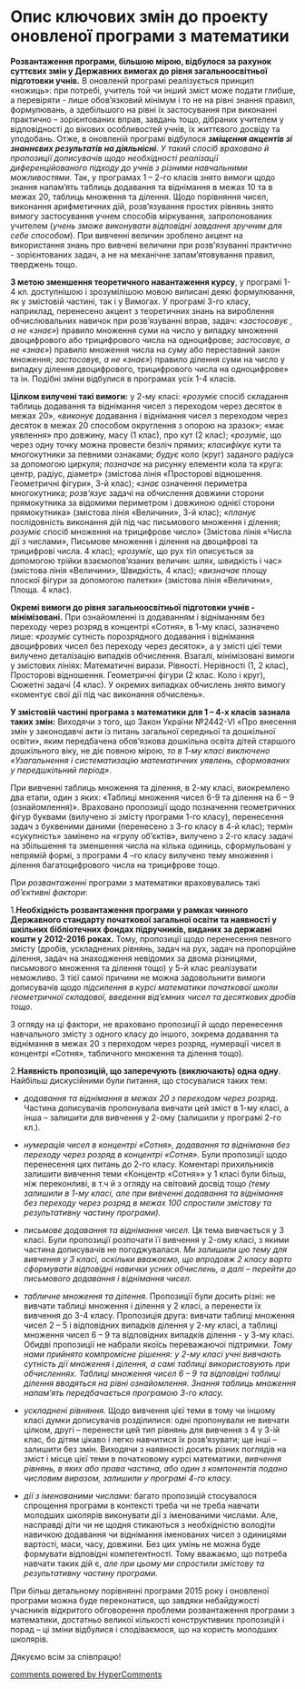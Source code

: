 <div id="hypercomments_widget" class="js-hypercomments-widget invisible"></div>

# Опис ключових змін  до проекту оновленої  програми  з математики

<b>Розвантаження програми, більшою мірою, відбулося за рахунок суттєвих змін у  Державних вимогах до рівня загальноосвітньої підготовки учнів.</b> В оновленій програмі   реалізується  принцип «ножиць»: при потребі, учитель той чи інший зміст може подати   глибше, а  перевіряти  -  лише обов’язковий мінімум і то не на рівні знання правил, формулювань, а здебільшого на рівні їх застосування при  виконанні практично – зорієнтованих вправ, завдань тощо, дібраних  учителем у відповідності  до вікових особливостей учнів, їх життєвого досвіду та уподобань. Отже, в оновленій програмі відбулося   <b><i>зміщення акцентів зі знаннєвих результатів на діяльнісні</i></b>.  <i>У такий спосіб враховано й  пропозиції дописувачів щодо необхідності реалізації диференційованого підходу до учнів з різними навчальними можливостями.</i> Так, у програмах 1 – 2-го класів знято вимоги щодо  знання напам’ять таблиць додавання та віднімання в межах 10 та в межах 20, таблиць множення та ділення. Щодо  порівняння чисел,  виконання арифметичних дій,  розв’язування простих рівнянь знято вимогу застосування учнем   способів міркування, запропонованих  учителем    (<i>учень зможе виконувати відповідні завдання зручним для себе способом</i>). При вивченні величин зроблено акцент на використання знань про вивчені величини при розв'язуванні практично - зорієнтованих задач, а не на механічне запам’ятовування правил, тверджень тощо. 

<b>З метою зменшення   теоретичного  навантаження курсу</b>, у програмі 1- 4 кл. доступнішою і зрозумілішою  мовою виписані деякі   формулювання, як у  змістовій частині, так і   у Вимогах.  У програмі   3-го класу, наприклад,  перенесено  акцент з теоретичних знань на  вироблення обчислювальних навичок   при розв’язуванні вправ, задач:  <i>«застосовує , а не «знає»</i>) правило множення суми на число у випадку множення двоцифрового або трицифрового числа на одноцифрове; <i>застосовує,  а не «знає»</i>) правило множення числа на суму або переставний закон множення; <i>застосовує, а  не «знає»</i>)  правило ділення суми на число у випадку ділення двоцифрового, трицифрового числа на одноцифрове»  та ін. Подібні зміни відбулися в програмах усіх 1-4 класів. 

<b>Цілком  вилучені такі вимоги:</b>   у 2-му класі: «<i>розуміє</i> спосіб складання таблиць додавання та віднімання чисел з переходом через десяток в межах 20», «<i>виконує</i> додавання і віднімання чисел з переходом через десяток в межах 20  способом округлення з опорою на зразок»; «має уявлення» про довжину, масу (1 клас), про кут (2 клас); «<i>розуміє</i>, що через одну точку можна провести безліч прямих; <i>класифікує</i> кути та многокутники за певними ознаками; <i>будує</i> коло (круг) заданого радіуса за допомогою циркуля; <i>позначає</i>  на рисунку елементи кола та круга: центр, радіус, діаметр» (змістова лінія «Просторові відношення. Геометричні фігури», 3-й клас); «<i>знає</i> означення периметра многокутника; <i>розв’язує</i> задачі на обчислення довжини сторони прямокутника за відомими периметром і довжиною однієї сторони прямокутника» (змістова лінія «Величини», 3-й клас); «<i>планує</i> послідовність виконання дій під час письмового множення і ділення; <i>розуміє</i> спосіб множення на трицифрове число» (Змістова лінія «Числа дії з числами», Письмове множення і ділення на двоцифрові та трицифрові числа. 4 клас); «<i>розуміє</i>, що рух тіл описується за допомогою трійки взаємопов’язаних величин: шлях, швидкість і час» (змістова лінія «Величини», Швидкість, 4 клас); «<i>визначає</i> площу плоскої фігури за допомогою палетки» (змістова лінія «Величини», Площа. 4 клас).

<b>Окремі вимоги до рівня загальноосвітньої підготовки учнів - мінімізовані.</b> При ознайомленні із додаванням і відніманням без переходу через розряд в концентрі «Сотня», в 1-му класі, зазначено лише: «<i>розуміє</i>  сутність порозрядного додавання і віднімання двоцифрових чисел без переходу через десяток», а у змісті цієї теми вилучено деталізацію випадків обчислення. Взагалі, мінімізовані вимоги у змістових лініях: Математичні вирази. Рівності. Нерівності (1, 2 клас), Просторові відношення. Геометричні фігури (2 клас. Коло і круг), Сюжетні задачі (4 клас). У окремих випадках обчислень знято вимогу «коментує свої дії під час виконання обчислень». 

<b>У змістовій частині програма з математики для 1 – 4-х класів зазнала таких змін:</b>  Виходячи з того, що Закон України №2442-VI «Про внесення змін у законодавчі акти із питань загальної середньої та дошкільної освіти», яким передбачена обов’язкова дошкільна освіта дітей старшого дошкільного віку, не діє повною мірою, <i>то в 1-му класі виключено «Узагальнення і систематизацію математичних уявлень, сформованих у передшкільний період»</i>. 

При вивченні таблиць множення та ділення, в 2-му класі, виокремлено два етапи, один з яких: «Таблиці множення чисел 6-9 та ділення на 6 – 9 (ознайомлення)». Враховано пропозиції щодо позначення геометричних фігур буквами (вилучено зі змісту програми 1-го класу), перенесення задач з буквеними даними (перенесено з 3-го класу в 4-й клас); термін «сукупність» замінено на «групу об’єктів», вилучено з 2-го класу задачі на збільшення та зменшення числа на кілька одиниць, сформульовані у непрямій формі, з програми 4 –го класу вилучено тему множення і ділення багатоцифрового числа на трицифрове  тощо.

При *розвантаженні* програми з математики враховувались такі *об’єктивні фактори*:

1.**Необхідність розвантаження програми у рамках  чинного Державного стандарту початкової загальної освіти та наявності у шкільних бібліотечних фондах підручників, виданих за державні кошти у 2012-2016 роках.** Тому, пропозиції щодо перенесення певного змісту (дробів, ускладнених рівнянь, задач на рух, задач на пропорційне ділення, задач на знаходження невідомих за двома різницями, письмового множення та ділення тощо) у 5-й клас реалізувати неможливо. З тієї самої причини не можна задовольнити вимоги дописувачів *щодо підсилення в курсі математики початкової школи геометричної складової, введення від’ємних чисел та десяткових дробів тощо*. 

З огляду на ці фактори,  не враховано пропозиції й щодо  перенесення навчального змісту з одного класу до іншого, зокрема  додавання та віднімання в межах 20 з переходом через розряд, нумерації чисел в концентрі «Сотня»,  табличного множення та ділення тощо).

2.**Наявність пропозицій, що заперечують (виключають) одна одну**. Найбільш дискусійними були питання, що стосувалися таких тем:
- *додавання та віднімання в межах 20 з переходом через розряд*. Частина дописувачів пропонувала  вивчати цей зміст в 1-му класі, а інша – залишити для вивчення у 2-ому (залишили у програмі 2-го кл.). 

- *нумерація чисел в концентрі «Сотня», додавання та віднімання без переходу через розряд в концентрі «Сотня».*  Були пропозиції щодо перенесення цих питань до 2-го класу.  Коментарі прихильників залишити вивчення теми  «Концентр «Сотня»» у 1 класі були більш, ніж переконливі, в т.ч й з огляду на світовий досвід тощо *(тему залишили в 1-му класі, але при вивченні додавання та віднімання без переходу через розряд в межах 100 спростили змістову та результативну частину програми).*

- *письмове додавання та віднімання чисел.* Ця тема вивчається у 3 класі. Були пропозиції  розпочати її вивчення  у 2-ому класі, з якими частина дописувачів не погоджувалася. *Ми залишили цю тему для вивчення у 3 класі, оскільки вважаємо,  що впродовж 2 класу варто сформувати відповідні навички   усних обчислень, а  далі – перейти до  письмового додавання і віднімання чисел.* 

- *табличне множення та ділення.*  Пропозиції були досить різні: не вивчати таблиці  множення і ділення у 2 класі, а перенести їх вивчення до 3-4 класу. Пропозиція друга:  вивчати   таблиці  множення чисел 2 – 5 і відповідних випадків ділення у 2-му класі, а таблиці множення чисел 6 – 9 та відповідних випадків ділення  - у 3-му класі. Обидві пропозиції не набрали якоїсь переважаючої підтримки. *Тому нами прийнято компромісне рішення: у 2-му класі учні вивчають сутність дії множення і ділення,  а  самі  таблиці використовують  при  обчисленнях.  Таблиці множення чисел 6 – 9 та відповідні таблиці ділення вводяться на рівні ознайомлення. Знання таблиць множення напам’ять  передбачається  програмою 3-го класу.*

- *ускладнені  рівняння.* Щодо вивчення цієї теми в тому чи іншому класі  думки дописувачів розділилися: одні пропонували не вивчати цілком, другі – перенести цей тип рівнянь для вивчення з 4 у 3-ій клас, бо дітям цікаво і легко навчитися їх розв’язувати;  ще інші – залишити без змін.  Виходячи з наявності досить різних поглядів на зміст і місце цієї теми в початковому курсі математики, *вивчення рівнянь, в яких або права частина, або один з компонентів подано числовим виразом, залишили у програмі 4-го класу.* 

-	*дії з іменованими числами:* багато пропозицій стосувалося спрощення програми в контексті треба чи не треба  навчати  молодших школярів  виконувати  дії з іменованими числами. Але,  насправді діти чи не щодня стикаються з необхідністю володіти навичкою додавання чи віднімання іменованих чисел з одиницями вартості, маси, часу, довжини. Без цих умінь  не можна буде  формувати відповідні компетентності. Тому вважаємо, що  потреба навчати таких дій є,  *але при цьому ми спростили змістову та результативну частину програми.*

При більш детальному порівнянні програми 2015 року і оновленої програми  можна буде переконатися, що завдяки небайдужості  учасників відкритого обговорення проблеми розвантаження програми з математики, достатньо великої кількості конструктивних пропозицій і  порад  – ці зміни  відбулися  і  сподіваємося, що  на користь молодших школярів.

Дякуємо всім за співпрацю!

<div class="js-hypercomments-container">
    <a href="http://hypercomments.com" class="hc-link" title="comments widget">comments powered by HyperComments</a>
</div>